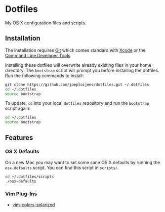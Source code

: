# Dotfiles

My OS X configuration files and scripts.

## Installation

The installation requires [Git](http://git-scm.com) which comes standard with
[Xcode](https://developer.apple.com/xcode/) or the
[Command Line Developer Tools](https://developer.apple.com/downloads/index.action?=command%20line%20tools).

Installing these dotfiles will overwrite already existing files in your home
directory. The `bootstrap` script will prompt you before installing the
dotfiles. Run the following commands to install:

```bash
git clone https://github.com/joeploijens/dotfiles.git ~/.dotfiles
cd ~/.dotfiles
source bootstrap
```

To update, `cd` into your local `dotfiles` repository and run the `bootstrap` script
again:

```bash
cd ~/.dotfiles
source bootstrap
```

## Features

### OS X Defaults

On a new Mac you may want to set some sane OS X defaults by running the
`osx-defaults` script. You can find this script in `scripts/`.

```bash
cd ~/.dotfiles/scripts
./osx-defaults
```

### Vim Plug-Ins

- [vim-colors-solarized](https://github.com/altercation/vim-colors-solarized)

